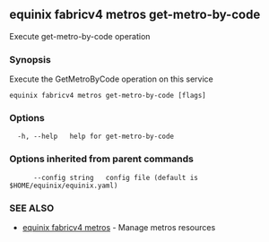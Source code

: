 ## equinix fabricv4 metros get-metro-by-code

Execute get-metro-by-code operation

### Synopsis

Execute the GetMetroByCode operation on this service

```
equinix fabricv4 metros get-metro-by-code [flags]
```

### Options

```
  -h, --help   help for get-metro-by-code
```

### Options inherited from parent commands

```
      --config string   config file (default is $HOME/equinix/equinix.yaml)
```

### SEE ALSO

* [equinix fabricv4 metros](equinix_fabricv4_metros.md)	 - Manage metros resources

